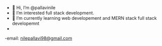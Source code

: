 - 👋 Hi, I’m @pallavinile
- 👀 I’m interested full stack development.
- 🌱 I’m currently learning web developement and MERN stack full stack developemnt 
-
-email: nilepallavi98@gmail.com

<!---
artsysnap/artsysnap is a ✨ special ✨ repository because its `README.md` (this file) appears on your GitHub profile.
You can click the Preview link to take a look at your changes.
--->
